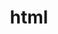 ---
title: "html"
layout: category
permalink: /categories/html/
author_profile: true
taxonomy: "html"
sidebar:
    nav: "docs"
---